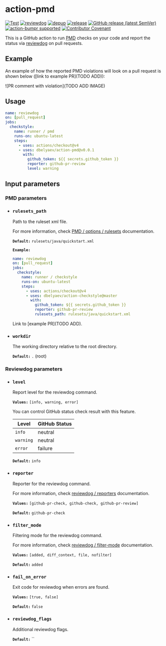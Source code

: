 # action-pmd

<!-- badges -->
[![Test](https://github.com/dbelyaev/action-pmd/workflows/Test/badge.svg)](https://github.com/dbelyaev/action-pmd/actions?query=workflow%3ATest)
[![reviewdog](https://github.com/dbelyaev/action-pmd/workflows/reviewdog/badge.svg)](https://github.com/dbelyaev/action-pmd/actions?query=workflow%3Areviewdog)
[![depup](https://github.com/dbelyaev/action-pmd/workflows/depup/badge.svg)](https://github.com/dbelyaev/action-pmd/actions?query=workflow%3Adepup)
[![release](https://github.com/dbelyaev/action-pmd/workflows/release/badge.svg)](https://github.com/dbelyaev/action-pmd/actions?query=workflow%3Arelease)
[![GitHub release (latest SemVer)](https://img.shields.io/github/v/release/dbelyaev/action-pmd?logo=github&sort=semver)](https://github.com/dbelyaev/action-pmd/releases)
[![action-bumpr supported](https://img.shields.io/badge/bumpr-supported-ff69b4?logo=github&link=https://github.com/haya14busa/action-bumpr)](https://github.com/haya14busa/action-bumpr)
[![Contributor Covenant](https://img.shields.io/badge/Contributor%20Covenant-2.1-4baaaa.svg)](CODE_OF_CONDUCT.md)

This is a GitHub action to run [PMD](https://pmd.github.io/) checks on your code and report the status via [reviewdog](https://github.com/reviewdog/reviewdog) on pull requests.

## Example

An example of how the reported PMD violations will look on a pull request is shown below ([link to example PR](TODO ADD)):

![PR comment with violation](TODO ADD IMAGE)

## Usage

```yaml
name: reviewdog
on: [pull_request]
jobs:
  checkstyle:
    name: runner / pmd
    runs-on: ubuntu-latest
    steps:
      - uses: actions/checkout@v4
      - uses: dbelyaev/action-pmd@v0.0.1
        with:
          github_token: ${{ secrets.github_token }}
          reporter: github-pr-review
          level: warning
```

## Input parameters

### PMD parameters

* ### `rulesets_path`  

  Path to the ruleset xml file.

   For more information, check [PMD / options / rulesets](https://docs.pmd-code.org/latest/pmd_userdocs_cli_reference.html#options) documentation.

  **`Default:`**  `rulesets/java/quickstart.xml`

  **`Example:`**

  ```yaml
  name: reviewdog
  on: [pull_request]
  jobs:
    checkstyle:
      name: runner / checkstyle
      runs-on: ubuntu-latest
      steps:
        - uses: actions/checkout@v4
        - uses: dbelyaev/action-checkstyle@master
          with:
            github_token: ${{ secrets.github_token }}
            reporter: github-pr-review
            rulesets_path: rulesets/java/quickstart.xml
  ```

  Link to [example PR](TODO ADD).

* ### `workdir`

  The working directory relative to the root directory.

  **`Default:`** `.` (root)

### Reviewdog parameters

* ### `level`

  Report level for the reviewdog command.
  
  **`Values:`** `[info, warning, error]`
  
  You can control GitHub status check result with this feature.

  | Level     | GitHub Status |
  | --------- | ------------- |
  | `info`    | neutral       |
  | `warning` | neutral       |
  | `error`   | failure       |

  **`Default:`** `info`

* ### `reporter`

  Reporter for the reviewdog command.  

  For more information, check [reviewdog / reporters](https://github.com/reviewdog/reviewdog#reporters) documentation.

  **`Values:`** `[github-pr-check, github-check, github-pr-review]`

  **`Default:`** `github-pr-check`

* ### `filter_mode`

  Filtering mode for the reviewdog command.  

  For more information, check [reviewdog / filter-mode](https://github.com/reviewdog/reviewdog#filter-mode) documentation.

  **`Values:`** `[added, diff_context, file, nofilter]`

  **`Default:`** `added`

* ### `fail_on_error`

  Exit code for reviewdog when errors are found.

  **`Values:`** `[true, false]`

  **`Default:`** `false`

* ### `reviewdog_flags`

  Additional reviewdog flags.

  **`Default:`** ``
